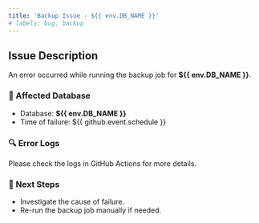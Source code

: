 ```yaml
---
title: 'Backup Issue - ${{ env.DB_NAME }}'
# labels: bug, backup
---
```


## Issue Description

An error occurred while running the backup job for **${{ env.DB_NAME }}**.

### 📌 Affected Database

- Database: **${{ env.DB_NAME }}**
- Time of failure: ${{ github.event.schedule }}

### 🔍 Error Logs

Please check the logs in GitHub Actions for more details.

### 📢 Next Steps

- Investigate the cause of failure.
- Re-run the backup job manually if needed.
